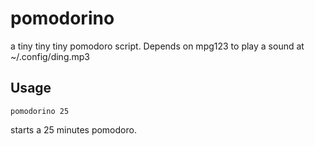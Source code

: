 # pomodorino
a tiny tiny tiny pomodoro script. Depends on mpg123 to play a sound at ~/.config/ding.mp3

## Usage
	pomodorino 25
starts a 25 minutes pomodoro.
